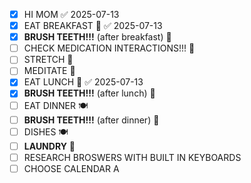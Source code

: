 - [x] HI MOM ✅ 2025-07-13
- [x] EAT BREAKFAST 🍳 ✅ 2025-07-13
- [x] **BRUSH TEETH!!!** (after breakfast) 🦷
- [ ] CHECK MEDICATION INTERACTIONS!!! 💊
- [ ] STRETCH 🤸
- [ ] MEDITATE 🧘
- [x] EAT LUNCH 🥪 ✅ 2025-07-13
- [x] **BRUSH TEETH!!!** (after lunch) 🦷
- [ ] EAT DINNER 🍽️
- [ ] **BRUSH TEETH!!!** (after dinner) 🦷
- [ ] DISHES 🍽️
- [ ] **LAUNDRY** 👕
- [ ] RESEARCH BROSWERS WITH BUILT IN KEYBOARDS
- [ ] CHOOSE CALENDAR A